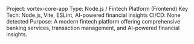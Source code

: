 Project: vortex-core-app
Type: Node.js / Fintech Platform (Frontend)
Key Tech: Node.js, Vite, ESLint, AI-powered financial insights
CI/CD: None detected
Purpose: A modern fintech platform offering comprehensive banking services, transaction management, and AI-powered financial insights.